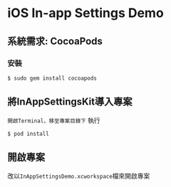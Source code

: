 # iOS In-app Settings Demo

## 系統需求: CocoaPods

### 安裝
```
$ sudo gem install cocoapods
```

## 將InAppSettingsKit導入專案

`開啟Terminal，移至專案目錄下`
執行
```
$ pod install
```

## 開啟專案
改以`InAppSettingsDemo.xcworkspace`檔來開啟專案